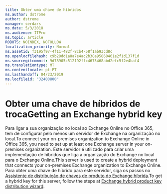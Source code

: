 ```yaml
---
title: Obter uma chave de híbridos
ms.author: dstrome
author: dstrome
manager: serdars
ms.date: 5/3/2018
ms.audience: ITPro
ms.topic: article
ROBOTS: NOINDEX, NOFOLLOW
localization_priority: Normal
ms.assetid: f3195f97-4f11-482f-8cb4-58f1ab93cd8c
ms.openlocfilehash: c9b28dd1a8a7e4ac2b38a95868461e2f1d137f1d
ms.sourcegitcommit: 9d78905c512192ffc4675468abd2efc5f2e4baf4
ms.translationtype: MT
ms.contentlocale: pt-PT
ms.lasthandoff: 04/23/2019
ms.locfileid: "32400800"
---
```

# <a name="getting-an-exchange-hybrid-key"></a><span data-ttu-id="50221-102">Obter uma chave de híbridos de troca</span><span class="sxs-lookup"><span data-stu-id="50221-102">Getting an Exchange hybrid key</span></span>

<span data-ttu-id="50221-103">Para ligar a sua organização no local ao Exchange Online no Office 365, tem de configurar pelo menos um servidor de Exchange na organização no local.</span><span class="sxs-lookup"><span data-stu-id="50221-103">To connect your on-premises organization to Exchange Online in Office 365, you need to set up at least one Exchange server in your on-premises organization.</span></span> <span data-ttu-id="50221-104">Este servidor é utilizado para criar uma implementação de híbridos que liga a organização do Exchange no local para o Exchange Online.</span><span class="sxs-lookup"><span data-stu-id="50221-104">This server is used to create a hybrid deployment that connects your on-premises Exchange organization to Exchange Online.</span></span> <span data-ttu-id="50221-105">Para obter uma chave de híbrido para este servidor, siga os passos no [Assistente de distribuição de chaves de produto do Exchange híbrida](http://aka.ms/hybridkey).</span><span class="sxs-lookup"><span data-stu-id="50221-105">To get a hybrid key for this server, follow the steps at [Exchange hybrid product key distribution wizard](http://aka.ms/hybridkey).</span></span>
  

